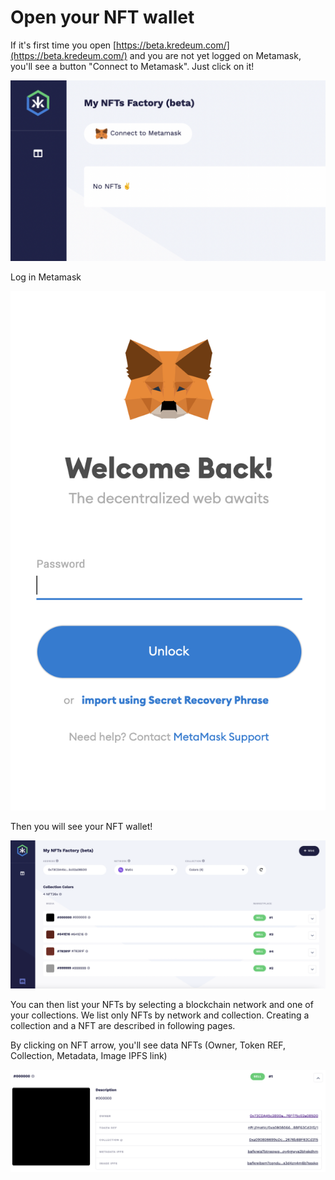 # Open your NFT wallet

If it's first time you open [https://beta.kredeum.com/](https://beta.kredeum.com/) and you are not yet logged on Metamask, you'll see a button "Connect to Metamask". Just click on it!&#x20;

![](<../.gitbook/assets/Screenshot 2022-01-09 at 22.53.19.png>)

Log in Metamask

![](<../.gitbook/assets/Screenshot 2022-01-09 at 22.56.06.png>)

Then you will see your NFT wallet!

![](<../.gitbook/assets/Screenshot 2022-01-09 at 22.57.00.png>)

You can then list your NFTs by selecting a blockchain network and one of your collections. We list only NFTs by network and collection. Creating a collection and a NFT are described in following pages.

By clicking on NFT arrow, you'll see data NFTs (Owner, Token REF, Collection, Metadata, Image IPFS link)

![](<../.gitbook/assets/Screenshot 2022-01-09 at 23.03.00.png>)

&#x20;
